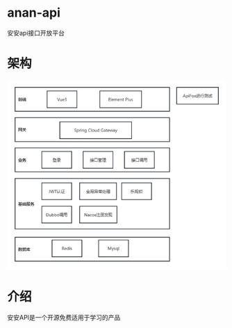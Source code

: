 # anan-api
安安api接口开放平台

# 架构

![企业架构方法论](https://github.com/yjhdgg/image/blob/main/img/%E4%BC%81%E4%B8%9A%E6%9E%B6%E6%9E%84%E6%96%B9%E6%B3%95%E8%AE%BA.png)

# 介绍

安安API是一个开源免费适用于学习的产品
